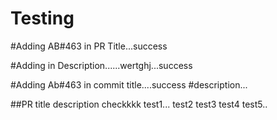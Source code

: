 # Testing

#Adding AB#463 in PR Title...success

#Adding in Description......wertghj...success


#Adding Ab#463 in commit title....success
#description...

##PR title description checkkkk
test1...
test2
test3
test4
test5..
